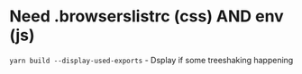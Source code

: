 # Need .browserslistrc (css) AND env (js)


`yarn build --display-used-exports` - Dsplay if some treeshaking happening